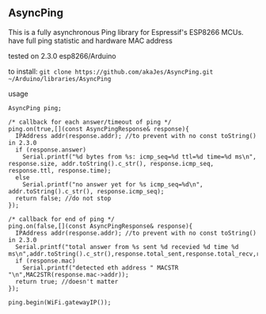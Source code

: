 ## AsyncPing
This is a fully asynchronous Ping library for Espressif's ESP8266 MCUs.
have full ping statistic and hardware MAC address

tested on 2.3.0 esp8266/Arduino

to install:
`git clone https://github.com/akaJes/AsyncPing.git ~/Arduino/libraries/AsyncPing`

usage
```
AsyncPing ping;

/* callback for each answer/timeout of ping */
ping.on(true,[](const AsyncPingResponse& response){
  IPAddress addr(response.addr); //to prevent with no const toString() in 2.3.0
  if (response.answer)
    Serial.printf("%d bytes from %s: icmp_seq=%d ttl=%d time=%d ms\n", response.size, addr.toString().c_str(), response.icmp_seq, response.ttl, response.time);
  else
    Serial.printf("no answer yet for %s icmp_seq=%d\n", addr.toString().c_str(), response.icmp_seq);
  return false; //do not stop
});

/* callback for end of ping */
ping.on(false,[](const AsyncPingResponse& response){
  IPAddress addr(response.addr); //to prevent with no const toString() in 2.3.0
  Serial.printf("total answer from %s sent %d recevied %d time %d ms\n",addr.toString().c_str(),response.total_sent,response.total_recv,response.total_time);
  if (response.mac)
    Serial.printf("detected eth address " MACSTR "\n",MAC2STR(response.mac->addr));
  return true; //doesn't matter
});

ping.begin(WiFi.gatewayIP());
```
